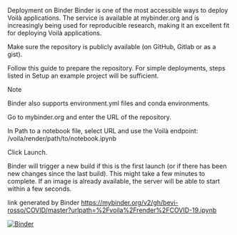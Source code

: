 Deployment on Binder
Binder is one of the most accessible ways to deploy Voilà applications. The service is available at mybinder.org and is increasingly being used for reproducible research, making it an excellent fit for deploying Voilà applications.

Make sure the repository is publicly available (on GitHub, Gitlab or as a gist).

Follow this guide to prepare the repository. For simple deployments, steps listed in Setup an example project will be sufficient.

Note

Binder also supports environment.yml files and conda environments.

Go to mybinder.org and enter the URL of the repository.

In Path to a notebook file, select URL and use the Voilà endpoint: /voila/render/path/to/notebook.ipynb

Click Launch.

Binder will trigger a new build if this is the first launch (or if there has been new changes since the last build). This might take a few minutes to complete. If an image is already available, the server will be able to start within a few seconds.

link generated by Binder
https://mybinder.org/v2/gh/bevi-rosso/COVID/master?urlpath=%2Fvoila%2Frender%2FCOVID-19.ipynb

[![Binder](https://mybinder.org/badge_logo.svg)](https://mybinder.org/v2/gh/bevi-rosso/COVID/master?urlpath=%2Fvoila%2Frender%2FCOVID-19.ipynb)
